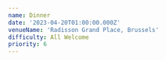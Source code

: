```yaml
---
name: Dinner
date: '2023-04-20T01:00:00.000Z'
venueName: 'Radisson Grand Place, Brussels'
difficulty: All Welcome
priority: 6
---
```


